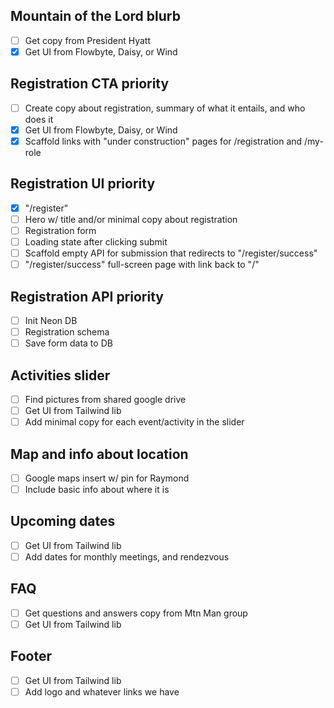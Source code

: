 ## Mountain of the Lord blurb

- [ ] Get copy from President Hyatt
- [x] Get UI from Flowbyte, Daisy, or Wind

## Registration CTA **priority**

- [ ] Create copy about registration, summary of what it entails, and who does
      it
- [x] Get UI from Flowbyte, Daisy, or Wind
- [x] Scaffold links with "under construction" pages for /registration and
      /my-role

## Registration UI **priority**

- [x] "/register"
- [ ] Hero w/ title and/or minimal copy about registration
- [ ] Registration form
- [ ] Loading state after clicking submit
- [ ] Scaffold empty API for submission that redirects to "/register/success"
- [ ] "/register/success" full-screen page with link back to "/"

## Registration API **priority**

- [ ] Init Neon DB
- [ ] Registration schema
- [ ] Save form data to DB

## Activities slider

- [ ] Find pictures from shared google drive
- [ ] Get UI from Tailwind lib
- [ ] Add minimal copy for each event/activity in the slider

## Map and info about location

- [ ] Google maps insert w/ pin for Raymond
- [ ] Include basic info about where it is

## Upcoming dates

- [ ] Get UI from Tailwind lib
- [ ] Add dates for monthly meetings, and rendezvous

## FAQ

- [ ] Get questions and answers copy from Mtn Man group
- [ ] Get UI from Tailwind lib

## Footer

- [ ] Get UI from Tailwind lib
- [ ] Add logo and whatever links we have
